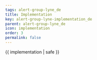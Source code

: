 ```yaml
---
tags: alert-group-lyne_de
title: Implementation
key: alert-group-lyne-implementation_de
parent: alert-group-lyne_de
icon: implementation
order: 3
permalink: false  
---
```

 {{ implementation | safe }}


